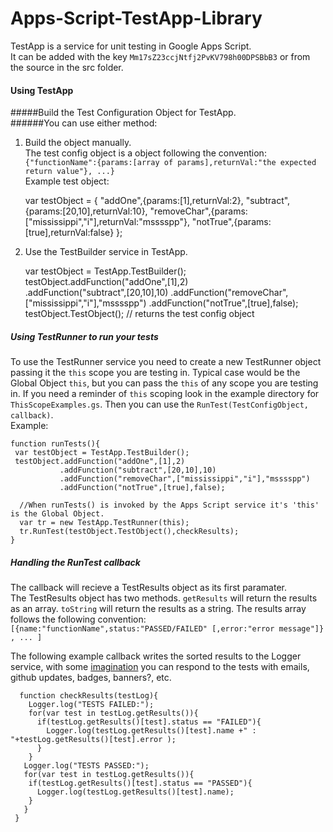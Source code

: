# Apps-Script-TestApp-Library
TestApp is a service for unit testing in Google Apps Script.  
It can be added with the key `Mm17sZ23ccjNtfj2PvKV798h00DPSBbB3` or from the source in the src folder.  

#### Using TestApp  
#####Build the Test Configuration Object for TestApp.  
######You can use either method:  

1) Build the object manually.  
The test config object is a object following the convention:  
`{"functionName":{params:[array of params],returnVal:"the expected return value"}, ...}`  
Example test object:  
  
    var testObject = 
        {
          "addOne",{params:[1],returnVal:2},
          "subtract",{params:[20,10],returnVal:10},
          "removeChar",{params:["mississippi","i"],returnVal:"msssspp"},
          "notTrue",{params:[true],returnVal:false}
        };

2) Use the TestBuilder service in TestApp.  

    var testObject = TestApp.TestBuilder();
    testObject.addFunction("addOne",[1],2)  
              .addFunction("subtract",[20,10],10)
              .addFunction("removeChar",["mississippi","i"],"msssspp")
              .addFunction("notTrue",[true],false);
    testObject.TestObject(); // returns the test config object  
      
##### Using TestRunner to run your tests  
To use the TestRunner service you need to create a new TestRunner object passing it the `this` scope you are testing in. Typical case would be the Global Object `this`, but you can pass the `this` of any scope you are testing in.  If you need a reminder of `this` scoping look in the example directory for `ThisScopeExamples.gs`. Then you can use the `RunTest(TestConfigObject, callback)`.  
Example:  

    function runTests(){
     var testObject = TestApp.TestBuilder();
     testObject.addFunction("addOne",[1],2)  
               .addFunction("subtract",[20,10],10)
               .addFunction("removeChar",["mississippi","i"],"msssspp")
               .addFunction("notTrue",[true],false);
        
      //When runTests() is invoked by the Apps Script service it's 'this' is the Global Object.
      var tr = new TestApp.TestRunner(this);  
      tr.RunTest(testObject.TestObject(),checkResults);
    }  

##### Handling the RunTest callback  
The callback will recieve a TestResults object as its first paramater.  
The TestResults object has two methods. `getResults` will return the results as an array. `toString` will return the results as a string.  The results array follows the following convention:  
`[{name:"functionName",status:"PASSED/FAILED" [,error:"error message"]} , ... ]`  
  
The following example callback writes the sorted results to the Logger service,  with some [imagination](http://vignette2.wikia.nocookie.net/spongebob/images/9/9d/Spongebob_Imagination_by_kssael.png/revision/latest?cb=20120225122618)  you can respond to the tests with emails, github updates, badges, banners?, etc.  
  
      function checkResults(testLog){
        Logger.log("TESTS FAILED:");
        for(var test in testLog.getResults()){
          if(testLog.getResults()[test].status == "FAILED"){
            Logger.log(testLog.getResults()[test].name +" : "+testLog.getResults()[test].error );    
          }
        }
       Logger.log("TESTS PASSED:");
       for(var test in testLog.getResults()){      
        if(testLog.getResults()[test].status == "PASSED"){
          Logger.log(testLog.getResults()[test].name);    
        }  
       }   
     }
